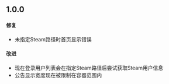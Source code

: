 ## 1.0.0

#### 修复
* 未指定Steam路径时首页显示错误

#### 改进
* 现在登录用户列表会在指定Steam路径后尝试获取Steam用户信息
* 公告显示宽度现在被限制在容器范围内
